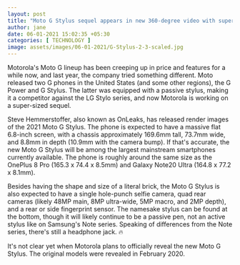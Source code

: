 ```yaml
---
layout: post
title: "Moto G Stylus sequel appears in new 360-degree video with supersized design"
author: jane 
date: 06-01-2021 15:02:35 +05:30 
categories: [ TECHNOLOGY ] 
image: assets/images/06-01-2021/G-Stylus-2-3-scaled.jpg
---
```

Motorola's Moto G lineup has been creeping up in price and features for a while now, and last year, the company tried something different. Moto released two G phones in the United States (and some other regions), the G Power and G Stylus. The latter was equipped with a passive stylus, making it a competitor against the LG Stylo series, and now Motorola is working on a super-sized sequel.

Steve Hemmerstoffer, also known as OnLeaks, has released render images of the 2021 Moto G Stylus. The phone is expected to have a massive flat 6.8-inch screen, with a chassis approximately 169.6mm tall, 73.7mm wide, and 8.8mm in depth (10.9mm with the camera bump). If that's accurate, the new Moto G Stylus will be among the largest mainstream smartphones currently available. The phone is roughly around the same size as the OnePlus 8 Pro (165.3 x 74.4 x 8.5mm) and Galaxy Note20 Ultra (164.8 x 77.2 x 8.1mm).

Besides having the shape and size of a literal brick, the Moto G Stylus is also expected to have a single hole-punch selfie camera, quad rear cameras (likely 48MP main, 8MP ultra-wide, 5MP macro, and 2MP depth), and a rear or side fingerprint sensor. The namesake stylus can be found at the bottom, though it will likely continue to be a passive pen, not an active stylus like on Samsung's Note series. Speaking of differences from the Note series, there's still a headphone jack. 🔥

It's not clear yet when Motorola plans to officially reveal the new Moto G Stylus. The original models were revealed in February 2020.